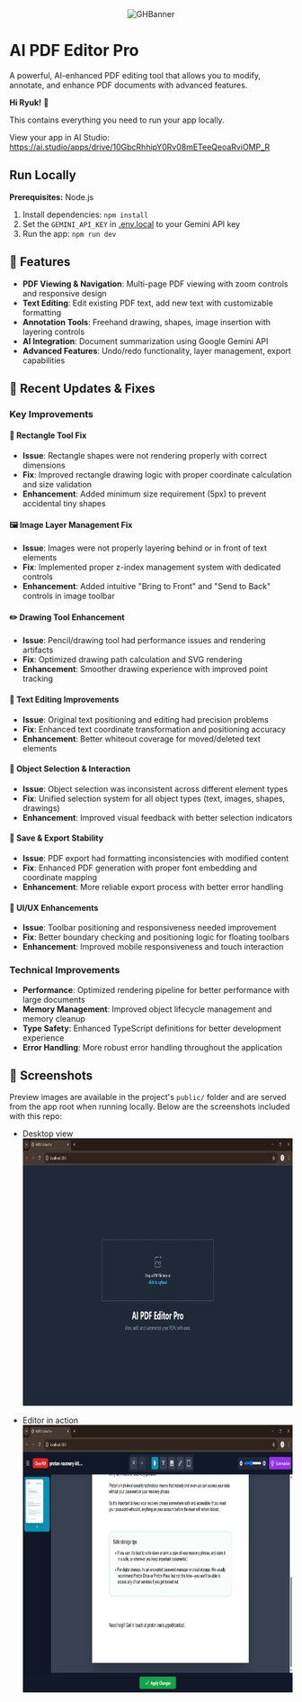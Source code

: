 <div align="center">
<img width="1200" height="475" alt="GHBanner" src="https://github.com/user-attachments/assets/0aa67016-6eaf-458a-adb2-6e31a0763ed6" />
</div>

# AI PDF Editor Pro

A powerful, AI-enhanced PDF editing tool that allows you to modify, annotate, and enhance PDF documents with advanced features.

**Hi Ryuk!** 👋

This contains everything you need to run your app locally.

View your app in AI Studio: https://ai.studio/apps/drive/10GbcRhhipY0Rv08mETeeQeoaRviOMP_R

## Run Locally

**Prerequisites:**  Node.js


1. Install dependencies:
   `npm install`
2. Set the `GEMINI_API_KEY` in [.env.local](.env.local) to your Gemini API key
3. Run the app:
   `npm run dev`

## 🚀 Features

- **PDF Viewing & Navigation**: Multi-page PDF viewing with zoom controls and responsive design
- **Text Editing**: Edit existing PDF text, add new text with customizable formatting
- **Annotation Tools**: Freehand drawing, shapes, image insertion with layering controls
- **AI Integration**: Document summarization using Google Gemini API
- **Advanced Features**: Undo/redo functionality, layer management, export capabilities

## 📝 Recent Updates & Fixes

### Key Improvements

#### 🔧 Rectangle Tool Fix
- **Issue**: Rectangle shapes were not rendering properly with correct dimensions
- **Fix**: Improved rectangle drawing logic with proper coordinate calculation and size validation
- **Enhancement**: Added minimum size requirement (5px) to prevent accidental tiny shapes

#### 🖼️ Image Layer Management Fix
- **Issue**: Images were not properly layering behind or in front of text elements
- **Fix**: Implemented proper z-index management system with dedicated controls
- **Enhancement**: Added intuitive "Bring to Front" and "Send to Back" controls in image toolbar

#### ✏️ Drawing Tool Enhancement
- **Issue**: Pencil/drawing tool had performance issues and rendering artifacts
- **Fix**: Optimized drawing path calculation and SVG rendering
- **Enhancement**: Smoother drawing experience with improved point tracking

#### 📝 Text Editing Improvements
- **Issue**: Original text positioning and editing had precision problems
- **Fix**: Enhanced text coordinate transformation and positioning accuracy
- **Enhancement**: Better whiteout coverage for moved/deleted text elements

#### 🎯 Object Selection & Interaction
- **Issue**: Object selection was inconsistent across different element types
- **Fix**: Unified selection system for all object types (text, images, shapes, drawings)
- **Enhancement**: Improved visual feedback with better selection indicators

#### 💾 Save & Export Stability
- **Issue**: PDF export had formatting inconsistencies with modified content
- **Fix**: Enhanced PDF generation with proper font embedding and coordinate mapping
- **Enhancement**: More reliable export process with better error handling

#### 🎨 UI/UX Enhancements
- **Issue**: Toolbar positioning and responsiveness needed improvement
- **Fix**: Better boundary checking and positioning logic for floating toolbars
- **Enhancement**: Improved mobile responsiveness and touch interaction

### Technical Improvements

- **Performance**: Optimized rendering pipeline for better performance with large documents
- **Memory Management**: Improved object lifecycle management and memory cleanup
- **Type Safety**: Enhanced TypeScript definitions for better development experience
- **Error Handling**: More robust error handling throughout the application

## 📸 Screenshots

   Preview images are available in the project's `public/` folder and are served from the app root when running locally. Below are the screenshots included with this repo:

   - Desktop view
      <img width="1200" height="475" alt="GHBanner" src="/public/AI PDF Editor Pro - Google Chrome 24-10-2025 10_35_44.png" />
</div>

   - Editor in action
      <img width="1200" height="475" alt="GHBanner" src="/public/AI PDF Editor Pro - Google Chrome 24-10-2025 10_36_56.png">
</div>